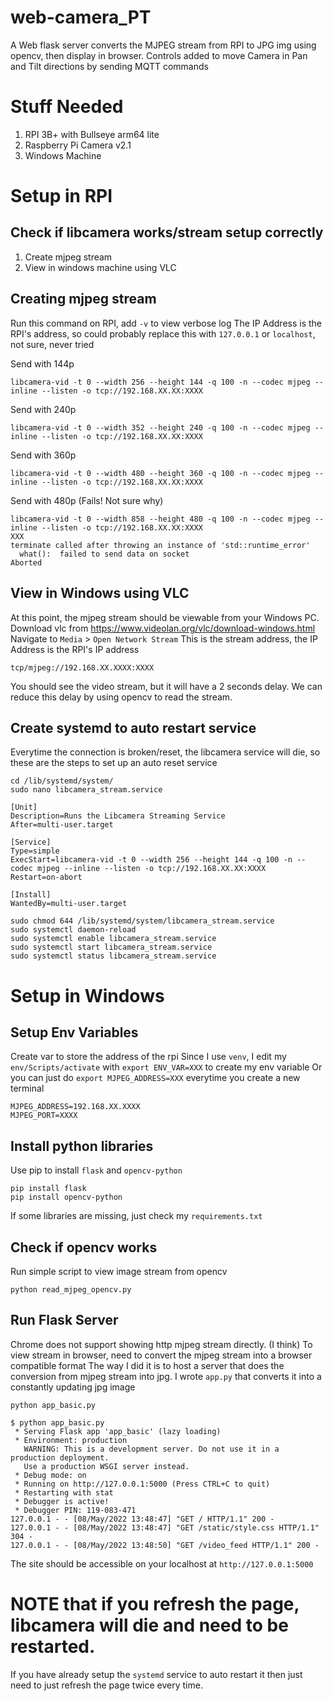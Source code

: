# web-camera_PT
A Web flask server converts the MJPEG stream from RPI to JPG img using opencv, then display in browser.
Controls added to move Camera in Pan and Tilt directions by sending MQTT commands

# Stuff Needed
1. RPI 3B+ with Bullseye arm64 lite
2. Raspberry Pi Camera v2.1
4. Windows Machine

# Setup in RPI
## Check if libcamera works/stream setup correctly
1. Create mjpeg stream
2. View in windows machine using VLC
## Creating mjpeg stream
Run this command on RPI, add `-v` to view verbose log
The IP Address is the RPI's address, so could probably replace this with `127.0.0.1` or `localhost`, not sure, never tried

Send with 144p
```
libcamera-vid -t 0 --width 256 --height 144 -q 100 -n --codec mjpeg --inline --listen -o tcp://192.168.XX.XX:XXXX
```
Send with 240p
```
libcamera-vid -t 0 --width 352 --height 240 -q 100 -n --codec mjpeg --inline --listen -o tcp://192.168.XX.XX:XXXX
```
Send with 360p
```
libcamera-vid -t 0 --width 480 --height 360 -q 100 -n --codec mjpeg --inline --listen -o tcp://192.168.XX.XX:XXXX
```
Send with 480p (Fails! Not sure why)
```
libcamera-vid -t 0 --width 858 --height 480 -q 100 -n --codec mjpeg --inline --listen -o tcp://192.168.XX.XX:XXXX
XXX
terminate called after throwing an instance of 'std::runtime_error'
  what():  failed to send data on socket
Aborted
```
## View in Windows using VLC
At this point, the mjpeg stream should be viewable from your Windows PC.
Download vlc from https://www.videolan.org/vlc/download-windows.html
Navigate to `Media` > `Open Network Stream`
This is the stream address, the IP Address is the RPI's IP address
```
tcp/mjpeg://192.168.XX.XXXX:XXXX
```
You should see the video stream, but it will have a 2 seconds delay. We can reduce this delay by using opencv to read the stream.

## Create systemd to auto restart service
Everytime the connection is broken/reset, the libcamera service will die, so these are the steps to set up an auto reset service
```
cd /lib/systemd/system/
sudo nano libcamera_stream.service
```
```
[Unit]
Description=Runs the Libcamera Streaming Service
After=multi-user.target

[Service]
Type=simple
ExecStart=libcamera-vid -t 0 --width 256 --height 144 -q 100 -n --codec mjpeg --inline --listen -o tcp://192.168.XX.XX:XXXX
Restart=on-abort

[Install]
WantedBy=multi-user.target
```
```
sudo chmod 644 /lib/systemd/system/libcamera_stream.service
sudo systemctl daemon-reload
sudo systemctl enable libcamera_stream.service
sudo systemctl start libcamera_stream.service
sudo systemctl status libcamera_stream.service
```

# Setup in Windows
## Setup Env Variables
Create var to store the address of the rpi
Since I use `venv`, I edit my `env/Scripts/activate` with `export ENV_VAR=XXX` to create my env variable
Or you can just do `export MJPEG_ADDRESS=XXX` everytime you create a new terminal
```
MJPEG_ADDRESS=192.168.XX.XXXX
MJPEG_PORT=XXXX
```
## Install python libraries
Use pip to install `flask` and `opencv-python`
```
pip install flask
pip install opencv-python
```
If some libraries are missing, just check my `requirements.txt`

## Check if opencv works
Run simple script to view image stream from opencv
```
python read_mjpeg_opencv.py 
```
## Run Flask Server
Chrome does not support showing http mjpeg stream directly. (I think)
To view stream in browser, need to convert the mjpeg stream into a browser compatible format
The way I did it is to host a server that does the conversion from mjpeg stream into jpg.
I wrote `app.py` that converts it into a constantly updating jpg image
```
python app_basic.py
```
```
$ python app_basic.py 
 * Serving Flask app 'app_basic' (lazy loading)
 * Environment: production
   WARNING: This is a development server. Do not use it in a production deployment.
   Use a production WSGI server instead.
 * Debug mode: on
 * Running on http://127.0.0.1:5000 (Press CTRL+C to quit)
 * Restarting with stat
 * Debugger is active!
 * Debugger PIN: 119-083-471
127.0.0.1 - - [08/May/2022 13:48:47] "GET / HTTP/1.1" 200 -
127.0.0.1 - - [08/May/2022 13:48:47] "GET /static/style.css HTTP/1.1" 304 -
127.0.0.1 - - [08/May/2022 13:48:50] "GET /video_feed HTTP/1.1" 200 -
```
The site should be accessible on your localhost at `http://127.0.0.1:5000`
# NOTE that if you refresh the page, libcamera will die and need to be restarted.
If you have already setup the `systemd` service to auto restart it then just need to just refresh the page twice every time.
